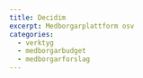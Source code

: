 ```yaml
---
title: Decidim
excerpt: Medborgarplattform osv
categories:
  - verktyg
  - medborgarbudget
  - medborgarforslag
---
```

